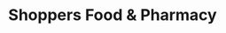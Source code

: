 ---
title: "Shoppers Food & Pharmacy"
url: /baltimore/shoppers-food-und-pharmacy/
shop: Supermarkt
---
